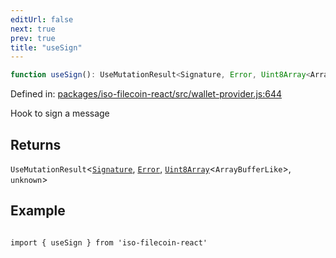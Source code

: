 ```yaml
---
editUrl: false
next: true
prev: true
title: "useSign"
---
```


```ts
function useSign(): UseMutationResult<Signature, Error, Uint8Array<ArrayBufferLike>, unknown>
```

Defined in: [packages/iso-filecoin-react/src/wallet-provider.js:644](https://github.com/hugomrdias/filecoin/blob/main/packages/iso-filecoin-react/src/wallet-provider.js#L644)

Hook to sign a message

## Returns

`UseMutationResult`\<[`Signature`](/api/iso-filecoin/signature/classes/signature/), [`Error`](https://developer.mozilla.org/docs/Web/JavaScript/Reference/Global_Objects/Error), [`Uint8Array`](https://developer.mozilla.org/docs/Web/JavaScript/Reference/Global_Objects/Uint8Array)\<`ArrayBufferLike`\>, `unknown`\>

## Example

```tsx twoslash

import { useSign } from 'iso-filecoin-react'
